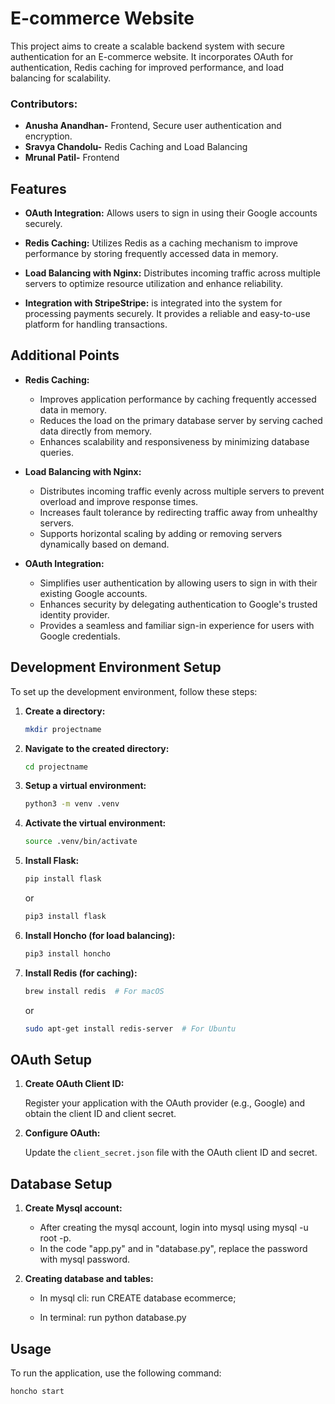 # E-commerce Website

This project aims to create a scalable backend system with secure authentication for an E-commerce website. It incorporates OAuth for authentication, Redis caching for improved performance, and load balancing for scalability.
### Contributors:
- **Anusha Anandhan-** Frontend, Secure user authentication and encryption.
- **Sravya Chandolu-** Redis Caching and Load Balancing
- **Mrunal Patil-** Frontend

## Features

- **OAuth Integration:** Allows users to sign in using their Google accounts securely.
  
- **Redis Caching:** Utilizes Redis as a caching mechanism to improve performance by storing frequently accessed data in memory.

- **Load Balancing with Nginx:** Distributes incoming traffic across multiple servers to optimize resource utilization and enhance reliability.
  
- **Integration with StripeStripe:** is integrated into the system for processing payments securely. It provides a reliable and easy-to-use platform for handling transactions.

## Additional Points

- **Redis Caching:**
  - Improves application performance by caching frequently accessed data in memory.
  - Reduces the load on the primary database server by serving cached data directly from memory.
  - Enhances scalability and responsiveness by minimizing database queries.
  
- **Load Balancing with Nginx:**
  - Distributes incoming traffic evenly across multiple servers to prevent overload and improve response times.
  - Increases fault tolerance by redirecting traffic away from unhealthy servers.
  - Supports horizontal scaling by adding or removing servers dynamically based on demand.

- **OAuth Integration:**
  - Simplifies user authentication by allowing users to sign in with their existing Google accounts.
  - Enhances security by delegating authentication to Google's trusted identity provider.
  - Provides a seamless and familiar sign-in experience for users with Google credentials.



## Development Environment Setup

To set up the development environment, follow these steps:

1. **Create a directory:**

    ```bash
    mkdir projectname
    ```

2. **Navigate to the created directory:**

    ```bash
    cd projectname
    ```

3. **Setup a virtual environment:**

    ```bash
    python3 -m venv .venv
    ```

4. **Activate the virtual environment:**

    ```bash
    source .venv/bin/activate
    ```

5. **Install Flask:**

    ```bash
    pip install flask
    ```

    or

    ```bash
    pip3 install flask
    ```

6. **Install Honcho (for load balancing):**

    ```bash
    pip3 install honcho
    ```

7. **Install Redis (for caching):**

    ```bash
    brew install redis  # For macOS
    ```

    or

    ```bash
    sudo apt-get install redis-server  # For Ubuntu
    ```

## OAuth Setup

1. **Create OAuth Client ID:**
   
    Register your application with the OAuth provider (e.g., Google) and obtain the client ID and client secret.

2. **Configure OAuth:**

    Update the `client_secret.json` file with the OAuth client ID and secret.

## Database Setup

1. **Create Mysql account:**
   
   - After creating the mysql account, login into mysql using mysql -u root -p.
   - In the code "app.py" and in "database.py", replace the password with mysql password.

3. **Creating database and tables:**

   - In mysql cli:
     run CREATE database ecommerce;

   - In terminal:
     run python database.py
   

## Usage

To run the application, use the following command:

```bash
honcho start
